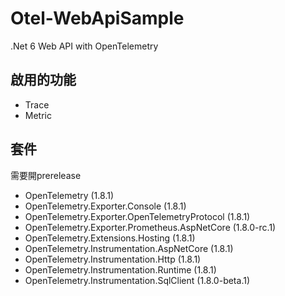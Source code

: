 # Otel-WebApiSample
.Net 6 Web API with OpenTelemetry

## 啟用的功能
- Trace
- Metric

## 套件
需要開prerelease

- OpenTelemetry (1.8.1)
- OpenTelemetry.Exporter.Console (1.8.1)
- OpenTelemetry.Exporter.OpenTelemetryProtocol (1.8.1)
- OpenTelemetry.Exporter.Prometheus.AspNetCore (1.8.0-rc.1)
- OpenTelemetry.Extensions.Hosting (1.8.1)
- OpenTelemetry.Instrumentation.AspNetCore (1.8.1)
- OpenTelemetry.Instrumentation.Http (1.8.1)
- OpenTelemetry.Instrumentation.Runtime (1.8.1)
- OpenTelemetry.Instrumentation.SqlClient (1.8.0-beta.1)